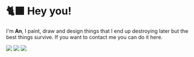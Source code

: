 # 🐈‍⬛&nbsp;Hey you!

I'm **An**, I paint, draw and design things that I end up destroying later but the best things survive. If you want to contact me you can do it here.

>

[<img src="https://img.shields.io/badge/Telegram-252525.svg?&style=for-the-badge&logo=telegram&logoColor=4483FF"/>](https://www.t.me/anarchist22/)      [<img src="https://img.shields.io/badge/instagram-252525.svg?&style=for-the-badge&logo=instagram&logoColor=9544FF"/>](https://www.instagram.com/anarchist.pic/) [<img src="https://img.shields.io/badge/Gmail-252525?style=for-the-badge&logo=gmail&logoColor99FF000" />](aleszoandres@gmail.com)
